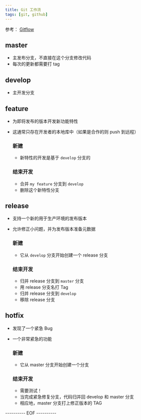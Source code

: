 ```yaml
---
title: Git 工作流
tags: [git, github]
---
```


参考： [Gitflow](http://danielkummer.github.io/git-flow-cheatsheet/index.zh_CN.html)

## master
- 主发布分支，不直接在这个分支修改代码
- 每次的更新都需要打 tag

## develop
- 主开发分支

## feature
- 为即将发布的版本开发新功能特性
- 这通常只存在开发者的本地库中（如果是合作的则 push 到远程）

  ### 新建
  - 新特性的开发是基于 `develop` 分支的

  ### 结束开发
  - 合并 `my feature` 分支到 `develop`
  - 删除这个新特性分支

<!-- more -->

## release
- 支持一个新的用于生产环境的发布版本
- 允许修正小问题，并为发布版本准备元数据

  ### 新建
  - 它从 `develop` 分支开始创建一个 release 分支

  ### 结束开发
  - 归并 release 分支到 `master` 分支
  - 用 release 分支名打 Tag
  - 归并 release 分支到 `develop`
  - 移除 release 分支

## hotfix
- 发现了一个紧急 Bug
- 一个非常紧急的功能

  ### 新建
  - 它从 master 分支开始创建一个分支

  ### 结束开发
  - 需要测试！
  - 当完成紧急修复分支，代码归并回 develop 和 master 分支
  - 相应地，master 分支打上修正版本的 TAG

---------- EOF ----------
